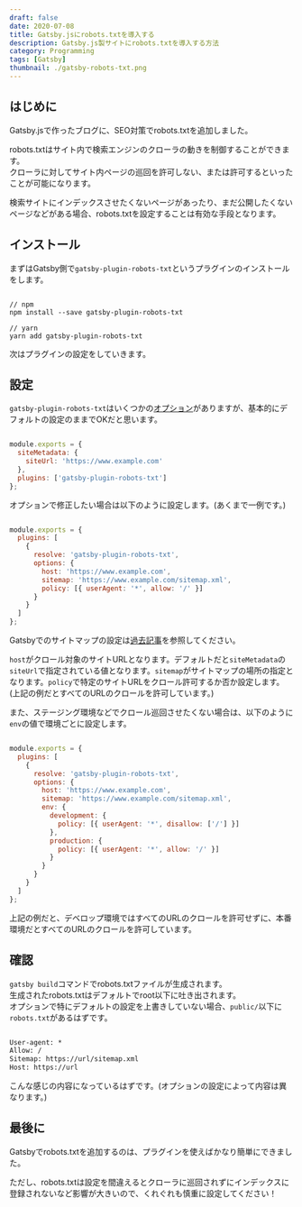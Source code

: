 ```yaml
---
draft: false
date: 2020-07-08
title: Gatsby.jsにrobots.txtを導入する
description: Gatsby.js製サイトにrobots.txtを導入する方法
category: Programming
tags: [Gatsby]
thumbnail: ./gatsby-robots-txt.png
---
```



## はじめに

Gatsby.jsで作ったブログに、SEO対策でrobots.txtを追加しました。

robots.txtはサイト内で検索エンジンのクローラの動きを制御することができます。  
クローラに対してサイト内ページの巡回を許可しない、または許可するといったことが可能になります。

検索サイトにインデックスさせたくないページがあったり、まだ公開したくないページなどがある場合、robots.txtを設定することは有効な手段となります。


## インストール

まずはGatsby側で`gatsby-plugin-robots-txt`というプラグインのインストールをします。

```:title=terminal

// npm
npm install --save gatsby-plugin-robots-txt

// yarn
yarn add gatsby-plugin-robots-txt

```

次はプラグインの設定をしていきます。


## 設定

`gatsby-plugin-robots-txt`はいくつかの[オプション](https://www.gatsbyjs.org/packages/gatsby-plugin-robots-txt/#options)がありますが、基本的にデフォルトの設定のままでOKだと思います。

```js:title=gatsby-config.js

module.exports = {
  siteMetadata: {
    siteUrl: 'https://www.example.com'
  },
  plugins: ['gatsby-plugin-robots-txt']
};

```

オプションで修正したい場合は以下のように設定します。(あくまで一例です。)

```js:title=gatsby-config.js

module.exports = {
  plugins: [
    {
      resolve: 'gatsby-plugin-robots-txt',
      options: {
        host: 'https://www.example.com',
        sitemap: 'https://www.example.com/sitemap.xml',
        policy: [{ userAgent: '*', allow: '/' }]
      }
    }
  ]
};

```

Gatsbyでのサイトマップの設定は[過去記事](https://blog.otsukasatoshi.com/posts/2020/07/04)を参照してください。

`host`がクロール対象のサイトURLとなります。デフォルトだと`siteMetadata`の`siteUrl`で指定されている値となります。`sitemap`がサイトマップの場所の指定となります。`policy`で特定のサイトURLをクロール許可するか否か設定します。(上記の例だとすべてのURLのクロールを許可しています。)

また、ステージング環境などでクロール巡回させたくない場合は、以下のように`env`の値で環境ごとに設定します。

```js:title=gatsby-config.js

module.exports = {
  plugins: [
    {
      resolve: 'gatsby-plugin-robots-txt',
      options: {
        host: 'https://www.example.com',
        sitemap: 'https://www.example.com/sitemap.xml',
        env: {
          development: {
            policy: [{ userAgent: '*', disallow: ['/'] }]
          },
          production: {
            policy: [{ userAgent: '*', allow: '/' }]
          }
        }
      }
    }
  ]
};

```

上記の例だと、デベロップ環境ではすべてのURLのクロールを許可せずに、本番環境だとすべてのURLのクロールを許可しています。


## 確認

`gatsby build`コマンドでrobots.txtファイルが生成されます。  
生成されたrobots.txtはデフォルトでroot以下に吐き出されます。  
オプションで特にデフォルトの設定を上書きしていない場合、`public/`以下に`robots.txt`があるはずです。

```:title=robots.txt

User-agent: *
Allow: /
Sitemap: https://url/sitemap.xml
Host: https://url

```

こんな感じの内容になっているはずです。(オプションの設定によって内容は異なります。)


## 最後に

Gatsbyでrobots.txtを追加するのは、プラグインを使えばかなり簡単にできました。

ただし、robots.txtは設定を間違えるとクローラに巡回されずにインデックスに登録されないなど影響が大きいので、くれぐれも慎重に設定してください！
